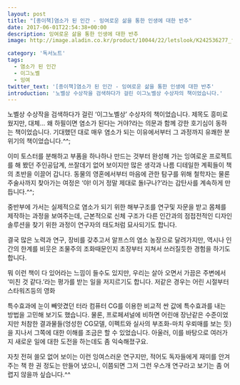 ```yaml
---
layout: post
title: "[종이책]염소가 된 인간 - 잉여로운 삶을 통한 인생에 대한 반추"
date: 2017-06-01T22:54:38+00:00
description: 잉여로운 삶을 통한 인생에 대한 반추
image: http://image.aladin.co.kr/product/10044/22/letslook/K242536277_f.jpg

category: '독서노트'  
tags: 
  - 염소가 된 인간
  - 이그노벨
  - 잉여
twitter_text: '[종이책]염소가 된 인간 - 잉여로운 삶을 통한 인생에 대한 반추'
introduction: '노벨상 수상작을 검색하다가 걸린 이그노벨상 수상자의 책이었습니다.'
---
```


노벨상 수상작을 검색하다가 걸린 &#8216;이그노벨상&#8217; 수상자의 책이었습니다. 제목도 흥미로웠지만, 대체&#8230; 왜 하필이면 염소가 된다는 거야?라는 의문과 함께 강한 호기심이 동하는 책이었습니다. 기대했던 대로 매우 염소가 되는 이유에서부터 그 과정까지 유쾌한 분위기의 책이었습니다.^^;

이미 토스터를 분해하고 부품을 하나하나 만드는 것부터 완성해 가는 잉여로운 프로젝트를 해 봤던 주인공답계, 쓰잘데기 없어 보이지만 많은 생각과 나름 디테일한 계획들이 책의 초반을 이끌어 갑니다. 동물의 영혼에서부터 마음에 관한 탐구를 위해 철학자는 물론 주술사까지 찾아가는 여정은 &#8216;야! 이거 정말 제대로 돌I구나?&#8217;라는 감탄사를 계속하게 만듭니다.^^;

중반부에 가서는 실제적으로 염소가 되기 위한 해부구조를 연구및 자문을 받고 몸체를 제작하는 과정을 보여주는데, 근본적으로 신체 구조가 다른 인간과의 점접전적인 디자인 솔루션을 찾기 위한 과정이 연구자의 태도처럼 묘사되기도 합니다.

결국 많은 노력과 연구, 장비를 갖추고서 알프스의 염소 농장으로 달려가지만, 역시나 인간의 한계를 비웃은 조물주의 조화때문인지 초장부터 지쳐서 쓰러질듯한 경험을 하기도 합니다.

뭐 이런 책이 다 있어라는 느낌이 들수도 있지만, 우리는 살아 오면서 가끔은 주변에서 &#8216;미친 것 같다.&#8217;라는 평가를 받는 일을 저지르기도 합니다. 저같은 경우는 어린 시절부터 스타워즈등의 영화
   
특수효과에 눈이 빼앗겼던 터라 컴퓨터 CG를 이용한 비교적 싼 값에 특수효과를 내는 방법을 고민해 보기도 했습니다. 물론, 프로페셔널에 비하면 어린애 장난같은 수준이었지만 처참한 결과물들(엉성한 CG모델, 이펙트와 실사의 부조화-마치 우뢰매를 보는 듯)을 지나서 그쪽에 대한 이해를 조금은 할 수 있었습니다. 아울러, 이를 바탕으로 여러가지 새로운 일에 대한 도전을 하는데도 좀 익숙해졌구요.

자칫 전혀 쓸모 없어 보이는 이런 잉여스러운 연구지만, 적어도 독자들에게 재미를 안겨주는 책 한 권 정도는 만들어 냈으니, 이쯤되면 그저 그런 우스개 연구라고 보기는 좀 어렵지 않을까 싶습니다.^^